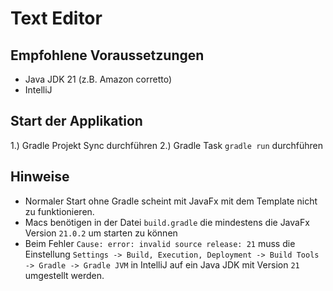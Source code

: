 # Text Editor

## Empfohlene Voraussetzungen

- Java JDK 21 (z.B. Amazon corretto)
- IntelliJ

## Start der Applikation

1.) Gradle Projekt Sync durchführen
2.) Gradle Task `gradle run` durchführen

## Hinweise

- Normaler Start ohne Gradle scheint mit JavaFx mit dem Template nicht zu funktionieren.
- Macs benötigen in der Datei `build.gradle` die mindestens die JavaFx Version `21.0.2` um starten zu können
- Beim Fehler `Cause: error: invalid source release: 21` muss die Einstellung `Settings -> Build, Execution, Deployment -> Build Tools -> Gradle -> Gradle JVM` in IntelliJ auf ein Java JDK mit Version `21` umgestellt werden.